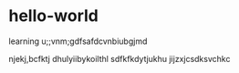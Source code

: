 # hello-world
learning
u;;vnm;gdfsafdcvnbiubgjmd

njekj,bcfktj dhulyiibykoilthl sdfkfkdytjukhu jijzxjcsdksvchkc
